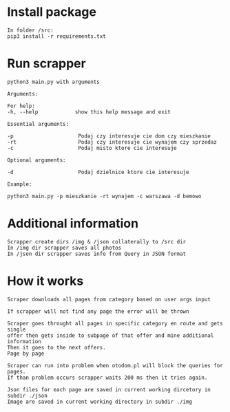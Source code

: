 <h1>Install package</h1>

    In folder /src:
    pip3 install -r requirements.txt

<h1>Run scrapper</h1>


    python3 main.py with arguments
    
    Arguments:

    For help:
    -h, --help            show this help message and exit

    Essential arguments:
  
    -p                     Podaj czy interesuje cie dom czy mieszkanie
    -rt                    Podaj czy interesuje cie wynajem czy sprzedaz
    -c                     Podaj misto ktore cie interesuje
    
    Optional arguments:
    
    -d                     Podaj dzielnice ktore cie interesuje
    
    Example: 
    
    python3 main.py -p mieszkanie -rt wynajem -c warszawa -d bemowo


<h1>Additional information</h1>

    Scrapper create dirs /img & /json collaterally to /src dir
    In /img dir scrapper saves all photos
    In /json dir scrapper saves info from Query in JSON format
    
<h1>How it works</h1>    

    Scraper downloads all pages from category based on user args input
    
    If scrapper will not find any page the error will be thrown
    
    Scraper goes throught all pages in specific category en route and gets single
    offer then gets inside to subpage of that offer and mine additional information
    Then it goes to the next offers.
    Page by page
    
    Scraper can run into problem when otodom.pl will block the queries for pages.
    If than problem occurs scrapper waits 200 ms then it tries again.
    
    Json files for each page are saved in current working dircetory in subdir ./json
    Image are saved in current working directory in subdir ./img

